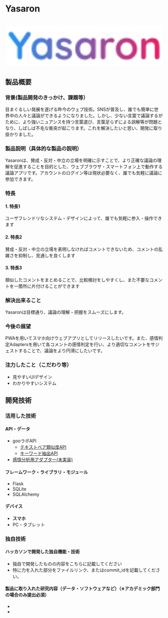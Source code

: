 # Yasaron
<h1 align="center">
<img src="https://raw.githubusercontent.com/jphacks/C_2118/master/web/static/image/icon.svg" alt="" width="500">
</h1>

## 製品概要

### 背景(製品開発のきっかけ、課題等）

目まぐるしい発展を遂げる昨今のウェブ技術。SNSが普及し、誰でも簡単に世界中の人々と議論ができるようになりました。しかし、少ない言葉で議論するがために、より強いニュアンスを持つ言葉選び、言葉足らずによる誤解等が問題となり、しばしば不毛な衝突が起こります。これを解決したいと思い、開発に取り掛かりました。

### 製品説明（具体的な製品の説明）

Yasaronは、賛成・反対・中立の立場を明確に示すことで、より正確な議論の理解を促進することを目的とした、ウェブブラウザ・スマートフォン上で動作する議論アプリです。アカウントのログイン等は現状必要なく、誰でも気軽に議論に参加できます。

### 特長

#### 1. 特長1

ユーザフレンドリなシステム・デザインによって、誰でも気軽に参入・操作できます

#### 2. 特長2

賛成・反対・中立の立場を表明しなければコメントできないため、コメントの乱雑さを抑制し、見通しを良くします

#### 3. 特長3

類似したコメントをまとめることで、比較検討をしやすくし、また不要なコメントを一箇所に片付けることができます



### 解決出来ること

Yasaronは目標通り、議論の理解・把握をスムーズにします。

### 今後の展望

PWAを用いてスマホ向けウェブアプリとしてリリースしたいです。また、感情判定Adaptersを用いて各コメントの感情判定を行い、より適切なコメントをサジェストすることで、議論をより円滑にしたいです。

### 注力したこと（こだわり等）
* 見やすいUIデザイン
* わかりやすいシステム

## 開発技術
### 活用した技術
#### API・データ
* gooラボAPI
    * [テキストペア類似度API](https://labs.goo.ne.jp/api/textpair_doc)
    * [キーワード抽出API ](https://labs.goo.ne.jp/api/jp/keyword-extraction/)
* [感情分析用アダプター(未実装)](https://github.com/BandaiNamcoResearchInc/sentiment-analysis-adapter)

#### フレームワーク・ライブラリ・モジュール
* Flask
* SQLite
* SQLAlchemy

#### デバイス
* **スマホ**
* PC・タブレット

### 独自技術
#### ハッカソンで開発した独自機能・技術
* 独自で開発したものの内容をこちらに記載してください
* 特に力を入れた部分をファイルリンク、またはcommit_idを記載してください。

#### 製品に取り入れた研究内容（データ・ソフトウェアなど）（※アカデミック部門の場合のみ提出必須）
* 
* 
